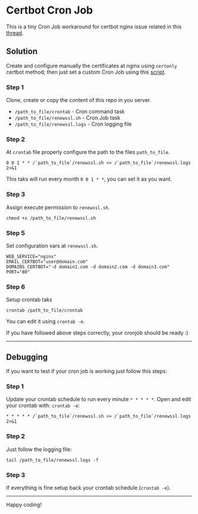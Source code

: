 # Certbot Cron Job

This is a tiny Cron Job workaround for certbot nginx issue related in this [thread](https://github.com/certbot/certbot/issues/5486).

## Solution

Create and configure manually the certificates at nginx using `certonly` certbot method; then just set a custom Cron Job using this [script](renewssl.sh).

### Step 1

Clone, create or copy the content of this repo in you server.

* `/path_to_file/crontab` - Cron command task
* `/path_to_file/renewssl.sh` - Cron Job task
* `/path_to_file/renewssl.logs` - Cron logging file

### Step 2

At `crontab` file properly configure the path to the files `path_to_file`.

```
0 0 1 * * /`path_to_file`/renewssl.sh >> /`path_to_file`/renewssl.logs 2>&1
```

This taks will run every month `0 0 1 * *`, you can set it as you want.


### Step 3

Assign execute permission to `renewssl.sh`.

```
chmod +x /path_to_file/renewssl.sh
```

### Step 5

Set configuration vars at `renewssl.sh`.

```
WEB_SERVICE="nginx"
EMAIL_CERTBOT="user@domain.com"
DOMAINS_CERTBOT="-d domain1.com -d domain2.com -d domain3.com"
PORT="80"
```

### Step 6
Setup crontab taks

```
crontab /path_to_file/crontab
```

You can edit it using `crontab -e`.

If you have followed above steps correctly, your cronjob should be ready :)

---

## Debugging

If you want to test if your cron job is working just follow this steps:

### Step 1

Update your crontab schedule to run every minute `* * * * *`. Open and edit your crontab with: `crontab -e`:

```
* * * * * /`path_to_file`/renewssl.sh >> /`path_to_file`/renewssl.logs 2>&1
```

### Step 2

Just follow the logging file:

```
tail /path_to_file/renewssl.logs -f
```

### Step 3

If everything is fine setup back your crontab schedule (`crontab -e`).

---

Happy coding!